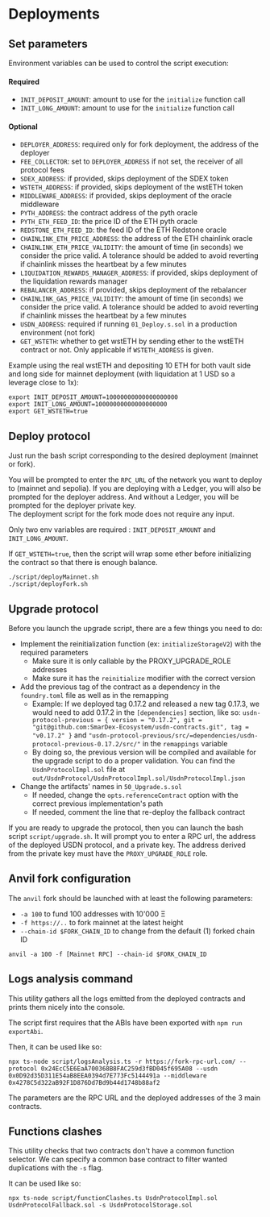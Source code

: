 # Deployments

## Set parameters

Environment variables can be used to control the script execution:

#### Required
- `INIT_DEPOSIT_AMOUNT`: amount to use for the `initialize` function call
- `INIT_LONG_AMOUNT`: amount to use for the `initialize` function call

#### Optional
- `DEPLOYER_ADDRESS`: required only for fork deployment, the address of the deployer
- `FEE_COLLECTOR`: set to `DEPLOYER_ADDRESS` if not set, the receiver of all protocol fees
- `SDEX_ADDRESS`: if provided, skips deployment of the SDEX token
- `WSTETH_ADDRESS`: if provided, skips deployment of the wstETH token
- `MIDDLEWARE_ADDRESS`: if provided, skips deployment of the oracle middleware
- `PYTH_ADDRESS`: the contract address of the pyth oracle
- `PYTH_ETH_FEED_ID`: the price ID of the ETH pyth oracle
- `REDSTONE_ETH_FEED_ID`: the feed ID of the ETH Redstone oracle
- `CHAINLINK_ETH_PRICE_ADDRESS`: the address of the ETH chainlink oracle
- `CHAINLINK_ETH_PRICE_VALIDITY`: the amount of time (in seconds) we consider the price valid. A tolerance should be added to avoid reverting if chainlink misses the heartbeat by a few minutes
- `LIQUIDATION_REWARDS_MANAGER_ADDRESS`: if provided, skips deployment of the liquidation rewards manager
- `REBALANCER_ADDRESS`: if provided, skips deployment of the rebalancer
- `CHAINLINK_GAS_PRICE_VALIDITY`: the amount of time (in seconds) we consider the price valid. A tolerance should be added to avoid reverting if chainlink misses the heartbeat by a few minutes
- `USDN_ADDRESS`: required if running `01_Deploy.s.sol` in a production environment (not fork)
- `GET_WSTETH`: whether to get wstETH by sending ether to the wstETH contract or not. Only applicable if `WSTETH_ADDRESS` is given.

Example using the real wstETH and depositing 10 ETH for both vault side and long side for mainnet deployment (with liquidation
at 1 USD so a leverage close to 1x):

```
export INIT_DEPOSIT_AMOUNT=10000000000000000000
export INIT_LONG_AMOUNT=10000000000000000000
export GET_WSTETH=true
```

## Deploy protocol

Just run the bash script corresponding to the desired deployment (mainnet or fork).

You will be prompted to enter the `RPC_URL` of the network you want to deploy to (mainnet and sepolia). If you are deploying with a Ledger, you will also be prompted for the deployer address. And without a Ledger, you will be prompted for the deployer private key.  
The deployment script for the fork mode does not require any input.

Only two env variables are required : `INIT_DEPOSIT_AMOUNT` and `INIT_LONG_AMOUNT`.

If `GET_WSTETH=true`, then the script will wrap some ether before initializing the
contract so that there is enough balance.

```
./script/deployMainnet.sh
./script/deployFork.sh
```

## Upgrade protocol

Before you launch the upgrade script, there are a few things you need to do:
* Implement the reinitialization function (ex: `initializeStorageV2`) with the required parameters
  * Make sure it is only callable by the PROXY_UPGRADE_ROLE addresses
  * Make sure it has the `reinitialize` modifier with the correct version
* Add the previous tag of the contract as a dependency in the `foundry.toml` file as well as in the remapping
  * Example: If we deployed tag 0.17.2 and released a new tag 0.17.3, we would need to add 0.17.2 in the `[dependencies]` section, 
    like so: `usdn-protocol-previous = { version = "0.17.2", git = "git@github.com:SmarDex-Ecosystem/usdn-contracts.git", tag = "v0.17.2" }`
    and `"usdn-protocol-previous/src/=dependencies/usdn-protocol-previous-0.17.2/src/"` in the `remappings` variable
  * By doing so, the previous version will be compiled and available for the upgrade script to do a proper validation. You can find the `UsdnProtocolImpl.sol` file at `out/UsdnProtocol/UsdnProtocolImpl.sol/UsdnProtocolImpl.json`
* Change the artifacts' names in `50_Upgrade.s.sol`
  * If needed, change the `opts.referenceContract` option with the correct previous implementation's path
  * If needed, comment the line that re-deploy the fallback contract

If you are ready to upgrade the protocol, then you can launch the bash script `script/upgrade.sh`. It will prompt you to enter a RPC url, the address of the deployed USDN protocol, and a private key. The address derived from the private key must have the `PROXY_UPGRADE_ROLE` role.

## Anvil fork configuration

The `anvil` fork should be launched with at least the following parameters:

- `-a 100` to fund 100 addresses with 10'000 Ξ
- `-f https://..` to fork mainnet at the latest height
- `--chain-id $FORK_CHAIN_ID` to change from the default (1) forked chain ID

```
anvil -a 100 -f [Mainnet RPC] --chain-id $FORK_CHAIN_ID
```

## Logs analysis command

This utility gathers all the logs emitted from the deployed contracts and prints them nicely into the console.

The script first requires that the ABIs have been exported with `npm run exportAbi`.

Then, it can be used like so:

```
npx ts-node script/logsAnalysis.ts -r https://fork-rpc-url.com/ --protocol 0x24EcC5E6EaA700368B8FAC259d3fBD045f695A08 --usdn 0x0D92d35D311E54aB8EEA0394d7E773Fc5144491a --middleware 0x4278C5d322aB92F1D876Dd7Bd9b44d1748b88af2
```

The parameters are the RPC URL and the deployed addresses of the 3 main contracts.

## Functions clashes

This utility checks that two contracts don't have a common function selector.
We can specify a common base contract to filter wanted duplications with the `-s` flag.

It can be used like so:

```
npx ts-node script/functionClashes.ts UsdnProtocolImpl.sol UsdnProtocolFallback.sol -s UsdnProtocolStorage.sol
```